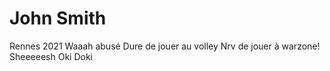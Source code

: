 # John Smith 
Rennes 2021
Waaah abusé
Dure de jouer au volley
Nrv de jouer à warzone!
Sheeeeesh
Oki Doki
